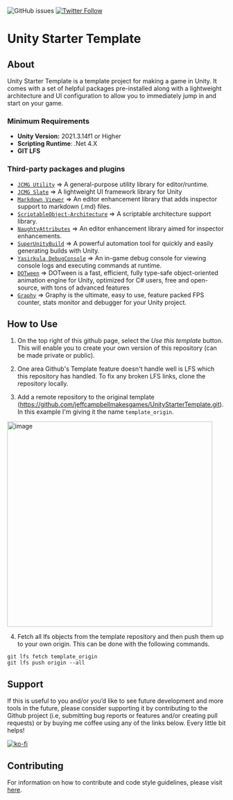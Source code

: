 ![GitHub issues](https://img.shields.io/github/issues/jeffcampbellmakesgames/UnityStarterTemplate)
[![Twitter Follow](https://img.shields.io/badge/twitter-%40stampyturtle-blue.svg?style=flat&label=Follow)](https://twitter.com/stampyturtle)

# Unity Starter Template
## About
Unity Starter Template is a template project for making a game in Unity. It comes with a set of helpful packages pre-installed along with a lightweight architecture and UI configuration to allow you to immediately jump in and start on your game.

### Minimum Requirements
* **Unity Version:** 2021.3.14f1 or Higher
* **Scripting Runtime**: .Net 4.X
* **GIT LFS**

### Third-party packages and plugins
* [`JCMG Utility`](https://github.com/jeffcampbellmakesgames/jcmg-utility) => A general-purpose utility library for editor/runtime.
* [`JCMG Slate`](https://github.com/jeffcampbellmakesgames/jcmg-slate) => A lightweight UI framework library for Unity
* [`Markdown Viewer`](https://github.com/jeffcampbellmakesgames/UnityMarkdownViewer) => An editor enhancement library that adds inspector support to markdown (.md) files.
* [`ScriptableObject-Architecture`](https://github.com/DanielEverland/ScriptableObject-Architecture) => A scriptable architecture support library.
* [`NaughtyAttributes`](https://github.com/dbrizov/NaughtyAttributes) => An editor enhancement library aimed for inspector enhancements.
* [`SuperUnityBuild`](https://github.com/superunitybuild/buildtool) => A powerful automation tool for quickly and easily generating builds with Unity.
* [`Yasirkula DebugConsole`](https://github.com/yasirkula/UnityIngameDebugConsole) => An in-game debug console for viewing console logs and executing commands at runtime.
* [`DOTween`](http://dotween.demigiant.com/) => DOTween is a fast, efficient, fully type-safe object-oriented animation engine for Unity, optimized for C# users, free and open-source, with tons of advanced features
* [`Graphy`](https://github.com/Tayx94/graphy) => Graphy is the ultimate, easy to use, feature packed FPS counter, stats monitor and debugger for your Unity project.

## How to Use
1. On the top right of this github page, select the *Use this template* button. This will enable you to create your own version of this repository (can be made private or public).

2. One area Github's Template feature doesn't handle well is LFS which this repository has handled. To fix any broken LFS links, clone the repository locally.

3. Add a remote repository to the original template (https://github.com/jeffcampbellmakesgames/UnityStarterTemplate.git). In this example I'm giving it the name `template_origin`.

<img width="473" alt="image" src="https://user-images.githubusercontent.com/1663648/210172973-f60fd1b7-f84c-489a-9ef1-58e1c4558914.png">

4. Fetch all lfs objects from the template repository and then push them up to your own origin. This can be done with the following commands.

```
git lfs fetch template_origin
git lfs push origin --all
```

## Support
If this is useful to you and/or you’d like to see future development and more tools in the future, please consider supporting it by contributing to the Github project (i.e, submitting bug reports or features and/or creating pull requests) or by buying me coffee using any of the links below. Every little bit helps!

[![ko-fi](https://www.ko-fi.com/img/githubbutton_sm.svg)](https://ko-fi.com/I3I2W7GX)

## Contributing

For information on how to contribute and code style guidelines, please visit [here](CONTRIBUTING.md).

